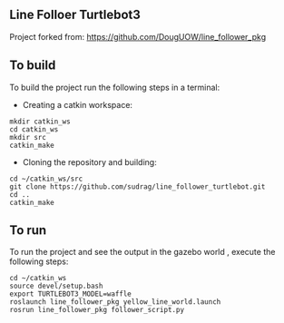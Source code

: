 ## Line Folloer Turtlebot3 


Project forked from:
https://github.com/DougUOW/line_follower_pkg

## To build
To build the project run the following steps in a terminal:
* Creating a catkin workspace:
```
mkdir catkin_ws
cd catkin_ws
mkdir src
catkin_make
```
* Cloning the repository and building:
```
cd ~/catkin_ws/src
git clone https://github.com/sudrag/line_follower_turtlebot.git
cd ..
catkin_make
```

## To run
To run the project and see the output in the gazebo world , execute the following steps:
```
cd ~/catkin_ws
source devel/setup.bash
export TURTLEBOT3_MODEL=waffle
roslaunch line_follower_pkg yellow_line_world.launch
rosrun line_follower_pkg follower_script.py
```

